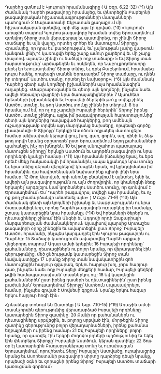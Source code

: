 
Դարեհը գտնում է Կյուրոսի հրամանագիրը
( Ա Եզր. 6.22-32)
(^1) Այն ժամանակ Դարեհ թագավորը հրամայեց, եւ փնտրեցին Բաբելոնի թագավորական հիշատակագրությունների
մատյանների պահոցում։ 2 Մարաստանի Եկբատան քաղաքում մի հիշատակարան գտնվեց, որի մեջ այս էր գրված.
(^3) «Կյուրոսի առաջին տարում Կյուրոս թագավորը հրաման տվեց Երուսաղեմում գտնվող Տիրոջ տան վերաբերյալ եւ
պատվիրեց, որ շինվի Տիրոջ տաճարը եւ այն վայրը, որտեղ զոհեր են մատուցում Տիրոջը։ Հրամայեց, որ դրա եւ՛
բարձրության, եւ՛ լայնության չափը վաթսուն կանգուն լինի,^4 կառուցվի երեք շարք ամուր քարերով եւ մի շարք փայտով.
այսպես շինվի ու ծածկվի ողջ տաճարը։ 5 Եվ Տիրոջ տան հարստությունը՝ արծաթեղեն եւ ոսկեղեն, որ Նաբուքոդոնոսորը
բերել էր Երուսաղեմից՝ Տիրոջ տնից, եւ դրել Բաբելոնում, հրամայեց դուրս հանել, որպեսզի տանեն Երուսաղեմ՝ Տիրոջ
տաճարը, ու դնեն իր տեղում՝ Աստծու տանը, որտեղ էր նախօրոք»։
(^6) Այն ժամանակ Դարեհը գետի այն կողմերի իշխաններին այս հրամանագիրն ուղարկեց. «Սաթրաբուզանին եւ գետի
այն կողմերի, ինչպես նաեւ ավելի հեռավոր վայրերի նրա ծառայակիցներին։ 7 Այսուհետ հրեաների իշխաններին եւ
Իսրայելի ծերերին թո՛ւյլ տվեք շինել Աստծու տունը, եւ թող Աստծու տունը շինեն իր տեղում։ 8 Ես հրամայում եմ, որ ոչ
ոք չարգելի Իսրայելի ծերերին՝ Տիրոջ՝ իրենց Աստծու տունը շինելու, այլեւ իմ թագավորության հարստությունից՝ գետի
այն կողմերից հավաքված հարկերից, թող ամենայն ուշադրությամբ տրվեն այդ մարդկանց ծախսերը, որպեսզի գործը
չխափանվի։ 9 Տիրոջը՝ երկնքի Աստծուն ողջակեզ մատուցելու համար անխափան կերպով ցուլ, խոյ, գառ, ցորեն, աղ,
գինի եւ ձեթ թող տրվի նրանց օրըստօրե՝ ըստ Երուսաղեմում եղող քահանաների պահանջի, ինչ որ խնդրեն։ 10 Եվ թող
անուշահոտ պատարագ մատուցեն Տիրոջը՝ երկնքի Աստծուն եւ աղոթեն թագավորի ու նրա որդիների կյանքի համար։
(^11) Այս հրամանն ինձանից ելավ, եւ եթե որեւէ մեկը հակառակվի իմ հրամանին, ապա կքանդվի նրա տունը եւ նրա տնից
գերան վերցնելով՝ կխաչեն նրան, ով կընդդիմանա իմ հրամանին. դա հավիտենական նախատինք պիտի լինի նրա
համար։ 12 Թող Աստված, որի անունը բնակվում է այնտեղ, ելնի եւ ավերի այն թագավորությունն ու այն ժողովրդին, որ
կհանդգնի ձեռք երկարել՝ արգելելու կամ կործանելու Աստծու տունը, որ գտնվում է Երուսաղեմում։ Ես՝ Դարեհ
թագավորս, տվեցի այս հրամանը, եւ ոչ ոք թող չհամարձակվի անտեսել այն»։
( _Ա Եզր_. 7.1-9)
(^13) Այն ժամանակ գետի այն կողմերի իշխանը եւ Սաթրաբուզանն ու նրա ծառայակիցները, որոնց Դարեհ թագավորն
ուղարկեց իր նամակը, շտապ կատարեցին նրա հրամանը։
(^14) Եվ հրեաների ծերերն ու ղեւտացիները շինում էին Անգեի եւ Ադդովի որդի Զաքարիայի մարգարեության
ժամանակներում։ Այսպիսով պարսից Արտաշես թագավորի օրոք շինեցին եւ ավարտեցին ըստ Տիրոջ՝ Իսրայելի Աստծու
հրամանի, ինչպես կարգադրել էին Կյուրոս թագավորն ու Դարեհը։ 15 Տաճարի կառուցումն ավարտվեց Դարեհ արքայի
վեցերորդ տարում՝ Ադար ամսի երեքին։ 16 Իսրայելի որդիները՝ քահանաները, ղեւտացիներն ու բոլոր նրանք, որ
վերադարձել էին գերությունից, մեծ ցնծությամբ կատարեցին Տիրոջ տան նավակատիքը։ 17 Նրանք Տիրոջ տան
նավակատիքին զոհ մատուցեցին հարյուր զվարակ, երկու հարյուր խոյ, չորս հարյուր գառ, ինչպես նաեւ ողջ Իսրայելի
մեղքերի համար, Իսրայելի ցեղերի թվին համապատասխան՝ տասներկու ուլ։ 18 Եվ կարգեցին քահանաներին՝ ըստ իրենց
դասերի եւ ղեւտացիներին՝ ըստ իրենց բաժանման՝ Երուսաղեմում Տիրոջը՝ Աստծուն սպասավորելու համար, ինչպես
գրված է Մովսեսի գրքում։ Նրանք երկու հազար երկու հարյուր հոգի էին։


Հրեաները տոնում են Զատիկը
( Ա Եզր. 7.10-15)
(^19) Առաջին ամսի տասնչորսին գերությունից վերադարձած Իսրայելի որդիները կատարեցին Տիրոջ զատիկը։ 20 Քանի
որ քահանաներն ու ղեւտացիները սրբվեցին, եւ բոլորը սրբված էին, մորթեցին Տիրոջ զատիկը գերությունից բոլոր
վերադարձածների, իրենց քահանա եղբայրների ու իրենց համար։ 21 Եվ Իսրայելի որդիները՝ բոլոր նրանք, որ զատվել
էին երկրի ժողովուրդների պղծությունից եւ եկել էին փնտրելու Տիրոջը՝ Իսրայելի Աստծուն, կերան զատիկը։ 22 Յոթ օր էլ
կատարեցին Բաղարջակերաց տոնը եւ ուրախացան Երուսաղեմում, որովհետեւ Տերը՝ Իսրայելի Աստվածը,
ուրախացրեց նրանց եւ Ասորեստանի թագավորի սիրտը դարձրեց դեպի նրանք, որպեսզի օգնի եւ զորացնի իրենց Տիրոջ՝
Իսրայելի Աստծու տաճարի կառուցման գործում։

